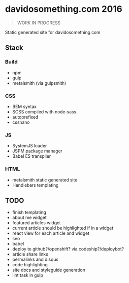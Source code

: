 # davidosomething.com 2016

> WORK IN PROGRESS

Static generated site for davidosomething.com

## Stack

### Build

- npm
- gulp
- metalsmith (via gulpsmith)

### CSS

- BEM syntax
- SCSS compiled with node-sass
- autoprefixed
- cssnano

### JS

- SystemJS loader
- JSPM package manager
- Babel ES transpiler

### HTML

- metalsmith static generated site
- Handlebars templating

## TODO 

- finish templating
- about me widget
- featured articles widget
- current article should be highlighted if in a widget
- react view for each article and widget
- seo
- babel
- deploy to github?/openshift? via codeship?/deploybot?
- article share links
- permalinks and disqus
- code highlighting
- site docs and styleguide generation
- lint task in gulp

